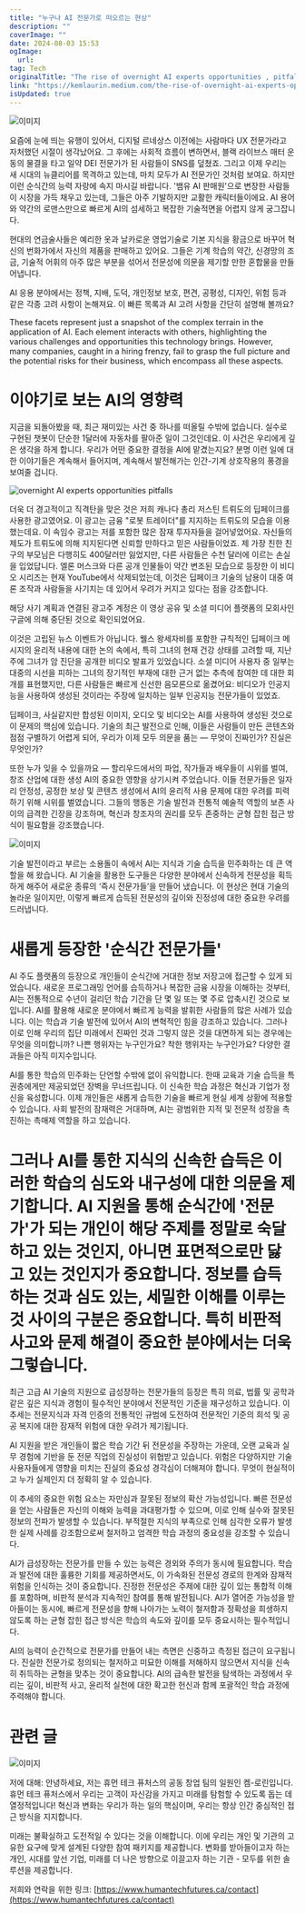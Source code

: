 ```yaml
---
title: "누구나 AI 전문가로 떠오르는 현상"
description: ""
coverImage: ""
date: 2024-08-03 15:53
ogImage: 
  url: 
tag: Tech
originalTitle: "The rise of overnight AI experts opportunities , pitfalls"
link: "https://kemlaurin.medium.com/the-rise-of-overnight-ai-experts-opportunities-pitfalls-8a8b6b57ac46"
isUpdated: true
---
```






![이미지](/assets/img/TheriseofovernightAIexpertsopportunities-pitfalls_0.png)

요즘에 눈에 띄는 유행이 있어서, 디지털 르네상스 이전에는 사람마다 UX 전문가라고 자처했던 시절이 생각났어요. 그 후에는 사회적 흐름이 변하면서, 블랙 라이브스 매터 운동의 물결을 타고 일약 DEI 전문가가 된 사람들이 SNS를 덮쳤죠. 그리고 이제 우리는 새 시대의 뉴클리어를 목격하고 있는데, 마치 모두가 AI 전문가인 것처럼 보여요. 하지만 이런 순식간의 능력 자랑에 속지 마시길 바랍니다. '뱀유 AI 판매원'으로 변장한 사람들이 시장을 가득 채우고 있는데, 그들은 아주 기발하지만 교활한 캐릭터들이에요. AI 용어와 약간의 로맨스만으로 빠르게 AI의 섬세하고 복잡한 기술적면을 어렵지 않게 궁그잡니다.

현대의 연금술사들은 예리한 옷과 날카로운 영업기술로 기본 지식을 황금으로 바꾸어 혁신의 번화가에서 자신의 제품을 판매하고 있어요. 그들은 기계 학습의 약간, 신경망의 조금, 기술적 어휘의 아주 많은 부분을 섞어서 전문성에 의문을 제기할 만한 혼합물을 만들어냅니다.

AI 응용 분야에서는 정책, 지배, 도덕, 개인정보 보호, 편견, 공평성, 디자인, 위험 등과 같은 각종 고려 사항이 논해져요. 이 빠른 목록과 AI 고려 사항을 간단히 설명해 볼까요?

<div class="content-ad"></div>

These facets represent just a snapshot of the complex terrain in the application of AI. Each element interacts with others, highlighting the various challenges and opportunities this technology brings. However, many companies, caught in a hiring frenzy, fail to grasp the full picture and the potential risks for their business, which encompass all these aspects.

# 이야기로 보는 AI의 영향력

지금을 되돌아봤을 때, 최근 재미있는 사건 중 하나를 떠올릴 수밖에 없습니다. 실수로 구현된 챗봇이 단순한 1달러에 자동차를 팔아준 일이 그것인데요. 이 사건은 우리에게 깊은 생각을 하게 합니다. 우리가 어떤 중요한 결정을 AI에 맡겼는지요? 분명 이런 일에 대한 이야기들은 계속해서 들어지며, 계속해서 발전해가는 인간-기계 상호작용의 풍경을 보여줄 겁니다.

![overnight AI experts opportunities pitfalls](/assets/img/TheriseofovernightAIexpertsopportunities-pitfalls_1.png)

<div class="content-ad"></div>

더욱 더 경고적이고 직격탄을 맞은 것은 저희 캐나다 총리 저스틴 트뤼도의 딥페이크를 사용한 광고였어요. 이 광고는 금융 "로봇 트레이더"를 지지하는 트뤼도의 모습을 이용했는데요. 이 속임수 광고는 저를 포함한 많은 잠재 투자자들을 걸어넣었어요. 자신들의 제도가 트뤼도에 의해 지지된다면 신뢰할 만하다고 믿은 사람들이었죠. 제 가장 친한 친구의 부모님은 다행히도 400달러만 잃었지만, 다른 사람들은 수천 달러에 이르는 손실을 입었답니다. 엘론 머스크와 다른 공개 인물들이 약간 변조된 모습으로 등장한 이 비디오 시리즈는 현재 YouTube에서 삭제되었는데, 이것은 딥페이크 기술의 남용이 대중 여론 조작과 사람들을 사기치는 데 있어서 우려가 커지고 있다는 점을 강조합니다.

해당 사기 계획과 연결된 광고주 계정은 이 영상 공유 및 소셜 미디어 플랫폼의 모회사인 구글에 의해 중단된 것으로 확인되었어요.

이것은 고립된 뉴스 이벤트가 아닙니다. 웰스 왕세자비를 포함한 규칙적인 딥페이크 메시지의 윤리적 내용에 대한 논의 속에서, 특히 그녀의 현재 건강 상태를 고려할 때, 지난 주에 그녀가 암 진단을 공개한 비디오 발표가 있었습니다. 소셜 미디어 사용자 중 일부는 대중의 시선을 피하는 그녀의 장기적인 부재에 대한 근거 없는 추측에 참여한 데 대한 회개를 표현했지만, 다른 사람들은 빠르게 신선한 음모론으로 옮겼어요: 비디오가 인공지능을 사용하여 생성된 것이라는 주장에 일치하는 일부 인공지능 전문가들이 있었죠.

<div class="content-ad"></div>

딥페이크, 사실같지만 합성된 이미지, 오디오 및 비디오는 AI를 사용하여 생성된 것으로 이 문제의 핵심에 있습니다. 기술의 최근 발전으로 인해, 이들은 사람들이 만든 콘텐츠와 점점 구별하기 어렵게 되어, 우리가 이제 모두 의문을 품는 — 무엇이 진짜인가? 진실은 무엇인가?

또한 누가 잊을 수 있을까요 — 할리우드에서의 파업, 작가들과 배우들이 시위를 벌여, 창조 산업에 대한 생성 AI의 중요한 영향을 상기시켜 주었습니다. 이들 전문가들은 일자리 안정성, 공정한 보상 및 콘텐츠 생성에서 AI의 윤리적 사용 문제에 대한 우려를 피력하기 위해 시위를 벌였습니다. 그들의 행동은 기술 발전과 전통적 예술적 역할의 보존 사이의 급격한 긴장을 강조하며, 혁신과 창조자의 권리를 모두 존중하는 균형 잡힌 접근 방식이 필요함을 강조했습니다.

![이미지](/assets/img/TheriseofovernightAIexpertsopportunities-pitfalls_3.png)

기술 발전이라고 부르는 소용돌이 속에서 AI는 지식과 기술 습득을 민주화하는 데 큰 역할을 해 왔습니다. AI 기술을 활용한 도구들은 다양한 분야에서 신속하게 전문성을 획득하게 해주어 새로운 종류의 ‘즉시 전문가들’을 만들어 냈습니다. 이 현상은 현대 기술의 놀라운 일이지만, 이렇게 빠르게 습득된 전문성의 깊이와 진정성에 대한 중요한 우려를 드러냅니다.

<div class="content-ad"></div>

# 새롭게 등장한 '순식간 전문가들'

AI 주도 플랫폼의 등장으로 개인들이 순식간에 거대한 정보 저장고에 접근할 수 있게 되었습니다. 새로운 프로그래밍 언어를 습득하거나 복잡한 금융 시장을 이해하는 것부터, AI는 전통적으로 수년이 걸리던 학습 기간을 단 몇 일 또는 몇 주로 압축시킨 것으로 보입니다. AI를 활용해 새로운 분야에서 빠르게 능력을 발휘한 사람들의 많은 사례가 있습니다. 이는 학습과 기술 발전에 있어서 AI의 변혁적인 힘을 강조하고 있습니다. 그러나 이로 인해 우리의 집단 미래에서 진짜인 것과 그렇지 않은 것을 대면하게 되는 경우에는 무엇을 의미합니까? 나쁜 행위자는 누구인가요? 착한 행위자는 누구인가요? 다양한 결과들은 아직 미지수입니다.

AI를 통한 학습의 민주화는 단언할 수밖에 없이 유익합니다. 한때 교육과 기술 습득을 특권층에게만 제공되었던 장벽을 무너뜨립니다. 이 신속한 학습 과정은 혁신과 기업가 정신을 육성합니다. 이제 개인들은 새롭게 습득한 기술을 빠르게 현실 세계 상황에 적용할 수 있습니다. 사회 발전의 잠재력은 거대하며, AI는 광범위한 지적 및 전문적 성장을 촉진하는 촉매제 역할을 하고 있습니다.

# 그러나 AI를 통한 지식의 신속한 습득은 이러한 학습의 심도와 내구성에 대한 의문을 제기합니다. AI 지원을 통해 순식간에 '전문가'가 되는 개인이 해당 주제를 정말로 숙달하고 있는 것인지, 아니면 표면적으로만 닳고 있는 것인지가 중요합니다. 정보를 습득하는 것과 심도 있는, 세밀한 이해를 이루는 것 사이의 구분은 중요합니다. 특히 비판적 사고와 문제 해결이 중요한 분야에서는 더욱 그렇습니다.

<div class="content-ad"></div>

최근 고급 AI 기술의 지원으로 급성장하는 전문가들의 등장은 특히 의료, 법률 및 공학과 같은 깊은 지식과 경험이 필수적인 분야에서 전문적인 기준을 재구성하고 있습니다. 이 추세는 전문지식과 자격 인증의 전통적인 규범에 도전하여 전문적인 기준의 희석 및 공공 복지에 대한 잠재적 위험에 대한 우려가 제기됩니다.

AI 지원을 받은 개인들이 짧은 학습 기간 뒤 전문성을 주장하는 가운데, 오랜 교육과 실무 경험에 기반을 둔 전문 직업의 진실성이 위협받고 있습니다. 위험은 다양하지만 기술 사용자들에게 영향을 미치는 진실의 중요성 경각심이 더해져야 합니다. 무엇이 현실적이고 누가 실제인지 더 정확히 알 수 있습니다.

이 추세의 중요한 위험 요소는 자만심과 잘못된 정보의 확산 가능성입니다. 빠른 전문성을 얻는 사람들은 자신의 이해와 능력을 과대평가할 수 있으며, 이로 인해 실수와 잘못된 정보의 전파가 발생할 수 있습니다. 부적절한 지식의 부족으로 인해 심각한 오류가 발생한 실제 사례를 강조함으로써 철저하고 엄격한 학습 과정의 중요성을 강조할 수 있습니다.

AI가 급성장하는 전문가를 만들 수 있는 능력은 경외와 주의가 동시에 필요합니다. 학습과 발전에 대한 훌륭한 기회를 제공하면서도, 이 가속화된 전문성 경로의 한계와 잠재적 위험을 인식하는 것이 중요합니다. 진정한 전문성은 주제에 대한 깊이 있는 통합적 이해를 포함하며, 비판적 분석과 지속적인 참여를 통해 발전됩니다. AI가 열어준 가능성을 받아들이는 동시에, 빠르게 전문성을 향해 나아가는 노력이 철저함과 정확성을 희생하지 않도록 하는 균형 잡힌 접근 방식은 학습의 속도와 깊이를 모두 중요시하는 필수적입니다.

<div class="content-ad"></div>

AI의 능력이 순간적으로 전문가를 만들어 내는 측면은 신중하고 측정된 접근이 요구됩니다. 진실한 전문가로 정의되는 철저하고 미묘한 이해를 저해하지 않으면서 지식을 신속히 취득하는 균형을 맞추는 것이 중요합니다. AI의 급속한 발전을 탐색하는 과정에서 우리는 깊이, 비판적 사고, 윤리적 실천에 대한 확고한 헌신과 함께 포괄적인 학습 과정에 주력해야 합니다.

# 관련 글

![이미지](/assets/img/TheriseofovernightAIexpertsopportunities-pitfalls_4.png)

저에 대해: 안녕하세요, 저는 휴먼 테크 퓨처스의 공동 창업 팀의 일원인 켐-로린입니다. 휴먼 테크 퓨처스에서 우리는 고객이 자신감을 가지고 미래를 탐험할 수 있도록 돕는 데 열정적입니다! 혁신과 변화는 우리가 하는 일의 핵심이며, 우리는 항상 인간 중심적인 접근 방식을 지지합니다.

<div class="content-ad"></div>

미래는 불확실하고 도전적일 수 있다는 것을 이해합니다. 이에 우리는 개인 및 기관의 고유한 요구에 맞게 설계된 다양한 참여 패키지를 제공합니다. 변화를 받아들이고자 하는 개인, 시대를 앞선 기업, 미래를 더 나은 방향으로 이끌고자 하는 기관 - 모두를 위한 솔루션을 제공합니다.

저희와 연락을 위한 링크: [https://www.humantechfutures.ca/contact](https://www.humantechfutures.ca/contact)
